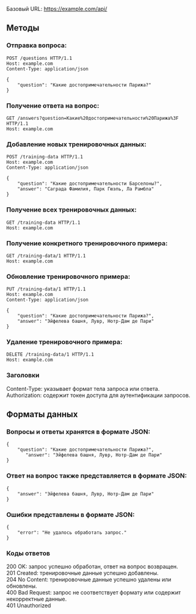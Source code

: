 Базовый URL: https://example.com/api/

<h2>Методы</h2>

<h3>Отправка вопроса:</h3>  

    POST /questions HTTP/1.1
    Host: example.com
    Content-Type: application/json
    
    {
        "question": "Какие достопримечательности Парижа?"
    }  

<h3>Получение ответа на вопрос:</h3>  

    GET /answers?question=Какие%20достопримечательности%20Парижа%3F HTTP/1.1  
    Host: example.com  

<h3>Добавление новых тренировочных данных:</h3>  

    POST /training-data HTTP/1.1  
    Host: example.com  
    Content-Type: application/json  
    
    {
        "question": "Какие достопримечательности Барселоны?",  
        "answer": "Саграда Фамилия, Парк Гюэль, Ла Рамбла"  
    }

<h3>Получение всех тренировочных данных:</h3>  

    GET /training-data HTTP/1.1  
    Host: example.com  

<h3>Получение конкретного тренировочного примера:</h3>  

    GET /training-data/1 HTTP/1.1  
    Host: example.com  

<h3>Обновление тренировочного примера:</h3>  

    PUT /training-data/1 HTTP/1.1  
    Host: example.com  
    Content-Type: application/json  
    
    {
        "question": "Какие достопримечательности Парижа?",  
        "answer": "Эйфелева башня, Лувр, Нотр-Дам де Пари"  
    }

<h3>Удаление тренировочного примера:</h3>  

    DELETE /training-data/1 HTTP/1.1  
    Host: example.com  

<h3>Заголовки</h3>  

Content-Type: указывает формат тела запроса или ответа.  
Authorization: содержит токен доступа для аутентификации запросов.  

<h2>Форматы данных</h2>  
<h3>Вопросы и ответы хранятся в формате JSON:</h3>  

    {
        "question": "Какие достопримечательности Парижа?",  
           "answer": "Эйфелева башня, Лувр, Нотр-Дам де Пари"  
    }

<h3>Ответ на вопрос также представляется в формате JSON:</h3>  

    {
        "answer": "Эйфелева башня, Лувр, Нотр-Дам де Пари"  
    }

<h3>Ошибки представлены в формате JSON:</h3>  

    {
        "error": "Не удалось обработать запрос."  
    }

<h3>Коды ответов</h3>  

200 OK: запрос успешно обработан, ответ на вопрос возвращен.  
201 Created: тренировочные данные успешно добавлены.  
204 No Content: тренировочные данные успешно удалены или обновлены.  
400 Bad Request: запрос не соответствует формату или содержит некорректные данные.  
401 Unauthorized
